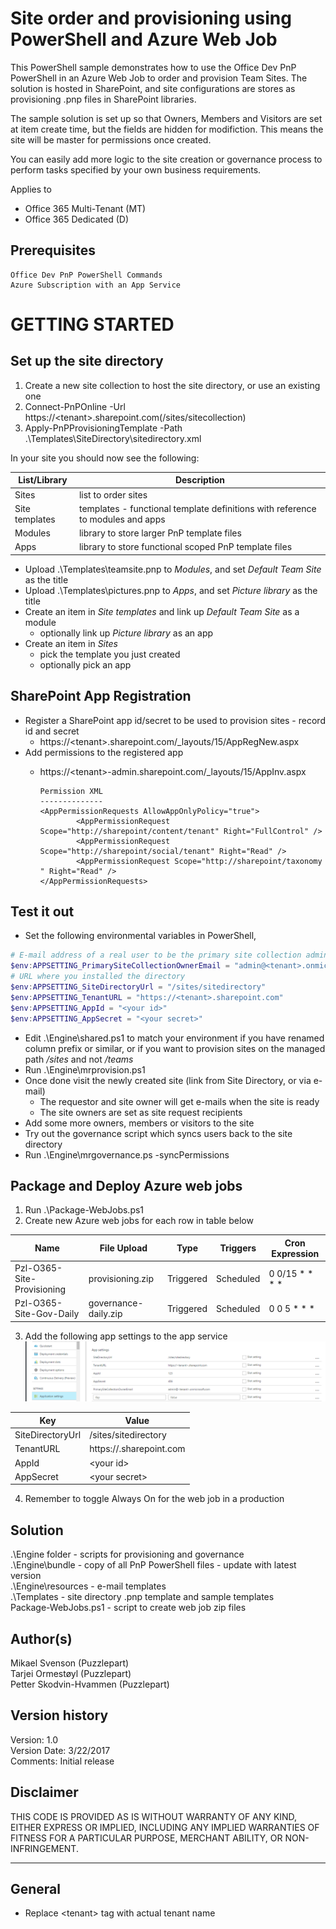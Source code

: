 # Site order and provisioning using PowerShell and Azure Web Job

This PowerShell sample demonstrates how to use the Office Dev PnP PowerShell in an Azure Web Job
to order and provision Team Sites. The solution is hosted in SharePoint, and site configurations
are stores as provisioning .pnp files in SharePoint libraries.

The sample solution is set up so that Owners, Members and Visitors are set at item create time, but the fields are hidden for modifiction. This means the site will be master for permissions once created.

You can easily add more logic to the site creation or governance process to perform tasks specified by your own business requirements.


Applies to


- Office 365 Multi-Tenant (MT)
- Office 365 Dedicated (D)

## Prerequisites ##
	Office Dev PnP PowerShell Commands
	Azure Subscription with an App Service

# GETTING STARTED ##

## Set up the site directory

1. Create a new site collection to host the site directory, or use an existing one
2. Connect-PnPOnline -Url https://&lt;tenant&gt;.sharepoint.com(/sites/sitecollection)
3. Apply-PnPProvisioningTemplate -Path .\Templates\SiteDirectory\sitedirectory.xml

In your site you should now see the following:

List/Library | Description
--- | ---
Sites | list to order sites
Site templates | templates - functional template definitions with reference to modules and apps
Modules | library to store larger PnP template files
Apps |library to store functional scoped PnP template files

* Upload .\Templates\teamsite.pnp to *Modules*, and set *Default Team Site* as the title
* Upload .\Templates\pictures.pnp to *Apps*, and set *Picture library* as the title
* Create an item in *Site templates* and link up *Default Team Site* as a module
  * optionally link up *Picture library* as an app
* Create an item in *Sites*
  * pick the template you just created
  * optionally pick an app

## SharePoint App Registration

* Register a SharePoint app id/secret to be used to provision sites - record id and secret
  * https://&lt;tenant&gt;.sharepoint.com/_layouts/15/AppRegNew.aspx
* Add permissions to the registered app
  * https://&lt;tenant&gt;-admin.sharepoint.com/_layouts/15/AppInv.aspx

        Permission XML
        --------------
        <AppPermissionRequests AllowAppOnlyPolicy="true">
                <AppPermissionRequest Scope="http://sharepoint/content/tenant" Right="FullControl" />
                <AppPermissionRequest Scope="http://sharepoint/social/tenant" Right="Read" />
                <AppPermissionRequest Scope="http://sharepoint/taxonomy " Right="Read" />
        </AppPermissionRequests>

## Test it out

* Set the following environmental variables in PowerShell, 

```powershell
# E-mail address of a real user to be the primary site collection administrator
$env:APPSETTING_PrimarySiteCollectionOwnerEmail = "admin@<tenant>.onmicrosoft.com" 
# URL where you installed the directory
$env:APPSETTING_SiteDirectoryUrl = "/sites/sitedirectory"
$env:APPSETTING_TenantURL = "https://<tenant>.sharepoint.com"
$env:APPSETTING_AppId = "<your id>"
$env:APPSETTING_AppSecret = "<your secret>"
```

* Edit .\Engine\shared.ps1 to match your environment if you have renamed column prefix or similar, or if you want to provision sites on the managed path */sites* and not */teams*
* Run .\Engine\mrprovision.ps1
* Once done visit the newly created site (link from Site Directory, or via e-mail)
	* The requestor and site owner will get e-mails when the site is ready
	* The site owners are set as site request recipients
* Add some more owners, members or visitors to the site
* Try out the governance script which syncs users back to the site directory
* Run .\Engine\mrgovernance.ps -syncPermissions

## Package and Deploy Azure web jobs

1. Run .\Package-WebJobs.ps1
2. Create new Azure web jobs for each row in table below

| Name                        | File Upload            | Type      | Triggers  | Cron Expression |
--------------------------- | ---------------------- | --------- | --------- | ---------------  |
| Pzl-O365-Site-Provisioning | provisioning.zip       | Triggered | Scheduled | 0 0/15 * * * *  |
| Pzl-O365-Site-Gov-Daily    | governance-daily.zip   | Triggered | Scheduled | 0 0 5 * * *     |

3. Add the following app settings to the app service
![app settings](azure-webjob.png)

Key | Value
--- | ---
SiteDirectoryUrl | /sites/sitedirectory
TenantURL | https://<tenant>.sharepoint.com
AppId | &lt;your id&gt;
AppSecret | &lt;your secret&gt;

4. Remember to toggle Always On for the web job in a production

## Solution
.\Engine folder - scripts for provisioning and governance</br>
.\Engine\bundle - copy of all PnP PowerShell files - update with latest version</br>
.\Engine\resources - e-mail templates</br>
.\Templates - site directory .pnp template and sample templates</br>
Package-WebJobs.ps1 - script to create web job zip files</br>

## Author(s)
Mikael Svenson (Puzzlepart)</br>
Tarjei Ormestøyl (Puzzlepart)</br>
Petter Skodvin-Hvammen (Puzzlepart)</br>

## Version history ##
Version:	1.0	</br>
Version	Date:  3/22/2017<br>
Comments:		Initial release</br>


## **Disclaimer** 
THIS CODE IS PROVIDED AS IS WITHOUT WARRANTY OF ANY KIND, EITHER EXPRESS OR IMPLIED, INCLUDING ANY IMPLIED WARRANTIES OF FITNESS FOR A PARTICULAR PURPOSE, MERCHANT ABILITY, OR NON-INFRINGEMENT.
________________________________________
## General ##
- Replace &lt;tenant&gt; tag with actual tenant name



